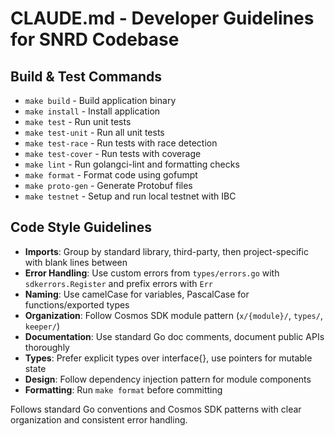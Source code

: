 # CLAUDE.md - Developer Guidelines for SNRD Codebase

## Build & Test Commands
- `make build` - Build application binary
- `make install` - Install application
- `make test` - Run unit tests
- `make test-unit` - Run all unit tests
- `make test-race` - Run tests with race detection
- `make test-cover` - Run tests with coverage
- `make lint` - Run golangci-lint and formatting checks
- `make format` - Format code using gofumpt
- `make proto-gen` - Generate Protobuf files
- `make testnet` - Setup and run local testnet with IBC

## Code Style Guidelines
- **Imports**: Group by standard library, third-party, then project-specific with blank lines between
- **Error Handling**: Use custom errors from `types/errors.go` with `sdkerrors.Register` and prefix errors with `Err`
- **Naming**: Use camelCase for variables, PascalCase for functions/exported types
- **Organization**: Follow Cosmos SDK module pattern (`x/{module}/`, `types/`, `keeper/`)
- **Documentation**: Use standard Go doc comments, document public APIs thoroughly
- **Types**: Prefer explicit types over interface{}, use pointers for mutable state
- **Design**: Follow dependency injection pattern for module components
- **Formatting**: Run `make format` before committing

Follows standard Go conventions and Cosmos SDK patterns with clear organization and consistent error handling.